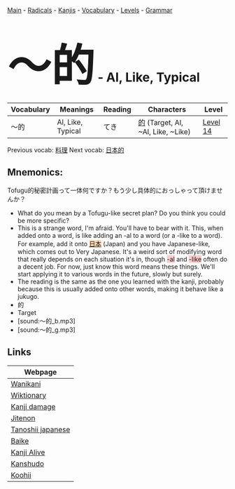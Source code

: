 <style> bigfont {font-size: 100px}</style>
[Main](../README.md) -
[Radicals](../radicals.md) -
[Kanjis](../kanjis.md) -
[Vocabulary](../vocabulary.md) -
[Levels](../levels.md) -
[Grammar](../grammar.md)
# <bigfont> 〜的</bigfont> - Al, Like, Typical 

| Vocabulary | Meanings | Reading | Characters | Level |
| --- | --- | --- | --- | --- |
| 〜的 | Al, Like, Typical | てき |  [的](../kanjis/的.md) (Target, Al, ~Al, Like, ~Like) | [Level 14](../levels/wk_level14.md) |

Previous vocab: [料理](料理.md) Next vocab: [日本的](日本的.md) 

## Mnemonics:
Tofugu的秘密計画って一体何ですか？もう少し具体的におっしゃって頂けませんか？
* What do you mean by a Tofugu-like secret plan? Do you think you could be more specific?
* This is a strange word, I'm afraid. You'll have to bear with it. This, when added onto a word, is like adding an -al to a word (or a -like to a word). For example, add it onto <span style="background-color:#fed8b1"> [日本](https://jisho.org/search/日本)</span> (Japan) and you have Japanese-like, which comes out to Very Japanese. It's a weird sort of modifying word that really depends on each situation it's in, though <span style="background-color:#ffcccb"> -al</span> and <span style="background-color:#ffcccb"> -like</span> often do a decent job. For now, just know this word means these things. We'll start applying it to various words in the future, slowly but surely.
* The reading is the same as the one you learned with the kanji, probably because this is usually added onto other words, making it behave like a jukugo.
* 的
* Target
* [sound:〜的_b.mp3]
* [sound:〜的_g.mp3]


## Links 

| Webpage |
| --- |
| [Wanikani          ](https://www.wanikani.com/kanji/〜的) |
| [Wiktionary        ](https://en.wiktionary.org/wiki/〜的) |
| [Kanji damage      ](http://www.kanjidamage.com/kanji/search?utf8=✓&q=〜的) |
| [Jitenon           ](https://jitenon.com/kanji/〜的) |
| [Tanoshii japanese ](https://www.tanoshiijapanese.com/dictionary/kanji.cfm?k=〜的) |
| [Baike             ](https://baike.baidu.com/item/〜的) |
| [Kanji Alive       ](https://app.kanjialive.com/〜的) |
| [Kanshudo          ](https://www.kanshudo.com/searchmn?q=〜的) |
| [Koohii            ](https://kanji.koohii.com/study/kanji/〜的) |
